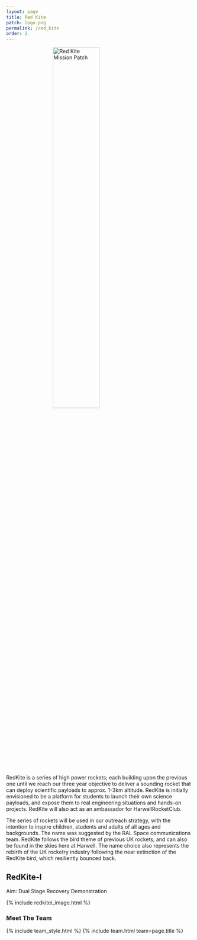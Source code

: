 ```yaml
---
layout: page
title: Red Kite
patch: logo.png
permalink: /red_kite
order: 2
---
```



<img src="assets/img/{{ page.patch }}" alt="Red Kite Mission Patch" style="width: 50%; margin-left: auto; margin-right: auto; display: block;"/>

RedKite is a series of high power rockets; each building upon the previous one until we reach our three year objective to deliver a sounding rocket that can deploy scientific payloads to approx. 1-3km altitude. RedKite is initially envisioned to be a platform for students to launch their own science payloads, and expose them to real engineering situations and hands-on projects. RedKite will also act as an ambassador for HarwellRocketClub. 

The series of rockets will be used in our outreach strategy, with the intention to inspire children, students and adults of all ages and backgrounds. The name was suggested by the RAL Space communications team. RedKite follows the bird theme of previous UK rockets, and can also be found in the skies here at Harwell. The name choice also represents the rebirth of the UK rocketry industry following the near extinction of the RedKite bird, which resiliently bounced back.

## RedKite-I 

Aim: Dual Stage Recovery Demonstration

{% include redkitei_image.html %}



### Meet The Team

{% include team_style.html %}
{% include team.html team=page.title %}
